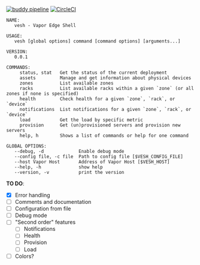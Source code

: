 [![buddy pipeline](https://app.buddy.works/timfall/vesh/pipelines/pipeline/45662/badge.svg?token=3ae6c804af4fdb5947b58ba1c544c232bf8d28f6e6d2b07321added2d1cc0bad "buddy pipeline")](https://app.buddy.works/timfall/vesh/pipelines/pipeline/45662)
[![CircleCI](https://circleci.com/gh/vapor-ware/vesh.svg?style=shield&circle-token=7e11598b349e1d280c7cd78517ababef0f837bc3)](https://circleci.com/gh/vapor-ware/vesh)

```shell
NAME:
   vesh - Vapor Edge Shell

USAGE:
   vesh [global options] command [command options] [arguments...]

VERSION:
   0.0.1

COMMANDS:
     status, stat   Get the status of the current deployment
     assets         Manage and get information about physical devices
     zones          List available zones
     racks          List available racks within a given `zone` (or all zones if none is specified)
     health         Check health for a given `zone`, `rack`, or `device`
     notifications  List notifications for a given `zone`, `rack`, or `device`
     load           Get the load by specific metric
     provision      Get (un)provisioned servers and provision new servers
     help, h        Shows a list of commands or help for one command

GLOBAL OPTIONS:
   --debug, -d             Enable debug mode
   --config file, -c file  Path to config file [$VESH_CONFIG_FILE]
   --host Vapor Host       Address of Vapor Host [$VESH_HOST]
   --help, -h              show help
   --version, -v           print the version
```

**TO DO**:
- [x] Error handling
- [ ] Comments and documentation
- [ ] Configuration from file
- [ ] Debug mode
- [ ] "Second order" features
  - [ ] Notifications
  - [ ] Health
  - [ ] Provision
  - [ ] Load
- [ ] Colors?
